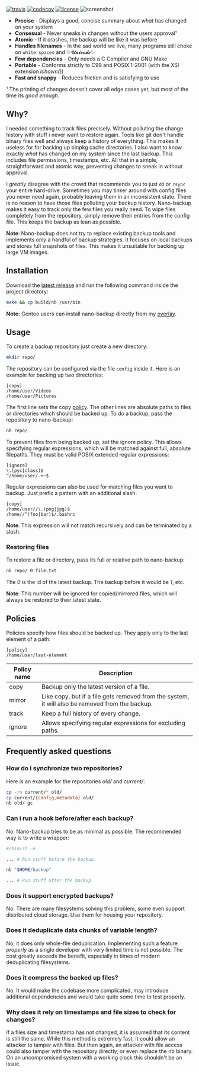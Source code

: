 [![travis](https://travis-ci.org/AlxHnr/nano-backup.svg?branch=master)](https://travis-ci.org/AlxHnr/nano-backup)
[![codecov](https://codecov.io/github/AlxHnr/nano-backup/coverage.svg?branch=master)](https://codecov.io/github/AlxHnr/nano-backup?branch=master)
[![license](https://img.shields.io/badge/license-MIT-brightgreen.svg)](https://github.com/AlxHnr/nano-backup/blob/master/LICENSE)
![screenshot](https://cdn.rawgit.com/AlxHnr/nano-backup/1729b21e/screenshot.svg)

* **Precise** - Displays a good, concise summary about _what_ has changed
  on your system
* **Consesual** - Never sneaks in changes without the users approval¹
* **Atomic** - If it crashes, the backup will be like it was before
* **Handles filenames** - In the sad world we live, many programs still
  choke on `white spaces` and ✨𝓤𝓷𝓲𝓬𝓸𝓭𝓮✨
* **Few dependencies** - Only needs a C Compiler and GNU Make
* **Portable** - Conforms strictly to C99 and POSIX.1-2001 (with the XSI
  extension _lchown()_)
* **Fast and snappy** - Reduces friction and is satisfying to use

¹ The printing of changes doesn't cover all edge cases yet, but most of
the time its _good enough_.

## Why?

I needed something to track files precisely. Without polluting the change
history with stuff i never want to restore again. Tools like git don't
handle binary files well and always keep a history of everything. This
makes it useless for for backing up binpkg cache directories. I also want
to know exactly _what_ has changed on my system since the last backup. This
includes file permissions, timestamps, etc. All that in a simple,
straightforward and atomic way, preventing changes to sneak in without
approval.

I _greatly_ disagree with the crowd that recommends you to just `dd` or
`rsync` your entire hard-drive. Sometimes you may tinker around with config
files you never need again, probably leaving them in an inconsistent state.
There is no reason to have those files polluting your backup history.
Nano-backup makes it easy to track only the few files you really need. To
wipe files completely from the repository, simply remove their entries from
the config file. This keeps the backup as lean as possible.

**Note**: Nano-backup does not try to replace existing backup tools and
implements only a handful of backup strategies. It focuses on local backups
and stores full snapshots of files. This makes it unsuitable for backing up
large VM images.

## Installation

Download the [latest release](https://github.com/AlxHnr/nano-backup/releases/latest)
and run the following command inside the project directory:

```sh
make && cp build/nb /usr/bin
```

**Note:** Gentoo users can install nano-backup directly from my
[overlay](https://github.com/AlxHnr/gentoo-overlay).

## Usage

To create a backup repository just create a new directory:

```sh
mkdir repo/
```

The repository can be configured via the file `config` inside it. Here is
an example for backing up two directories:

```desktop
[copy]
/home/user/Videos
/home/user/Pictures
```

The first line sets the copy [policy](#policies). The other lines are
absolute paths to files or directories which should be backed up. To do a
backup, pass the repository to nano-backup:

```sh
nb repo/
```

To prevent files from being backed up, set the ignore policy. This allows
specifying regular expressions, which will be matched against full,
absolute filepaths. They must be valid POSIX extended regular expressions:

```desktop
[ignore]
\.(pyc|class)$
^/home/user/.+~$
```

Regular expressions can also be used for matching files you want to backup.
Just prefix a pattern with an additional slash:

```desktop
[copy]
/home/user//\.(png|jpg)$
/home//^(foo|bar)$/.bashrc
```

**Note**: This expression will not match recursively and can be terminated
by a slash.

### Restoring files

To restore a file or directory, pass its full or relative path to
nano-backup:

```sh
nb repo/ 0 file.txt
```

The _0_ is the id of the latest backup. The backup before it would be _1_,
etc.

**Note**: This number will be ignored for copied/mirrored files, which will
always be restored to their latest state.

## Policies

Policies specify how files should be backed up. They apply only to the last
element of a path:

```desktop
[policy]
/home/user/last-element
```

Policy name | Description
------------|-------------
copy        | Backup only the latest version of a file.
mirror      | Like copy, but if a file gets removed from the system, it will also be removed from the backup.
track       | Keep a full history of every change.
ignore      | Allows specifying regular expressions for excluding paths.

## Frequently asked questions

### How do i synchronize two repositories?

Here is an example for the repositories _old/_ and _current/_:

```sh
cp -rn current/* old/
cp current/{config,metadata} old/
nb old/ gc
```

### Can i run a hook before/after each backup?

No. Nano-backup tries to be as minimal as possible. The recommended way is
to write a wrapper:

```sh
#/bin/sh -e

... # Run stuff before the backup.

nb "$HOME/backup"

... # Run stuff after the backup.
```

### Does it support encrypted backups?

No. There are many filesystems solving this problem, some even support
distributed cloud storage. Use them for housing your repository.

### Does it deduplicate data chunks of variable length?

No, it does only whole-file deduplication. Implementing such a feature
_properly_ as a single developer with very limited time is not possible.
The cost greatly exceeds the benefit, especially in times of modern
deduplicating filesystems.

### Does it compress the backed up files?

No. It would make the codebase more complicated, may introduce additional
dependencies and would take quite some time to test properly.

### Why does it rely on timestamps and file sizes to check for changes?

If a files size and timestamp has not changed, it is assumed that its
content is still the same. While this method is extremely fast, it could
allow an attacker to tamper with files. But then again, an attacker with
file access could also tamper with the repository directly, or even replace
the nb binary. On an uncompromised system with a working clock this
shouldn't be an issue.
